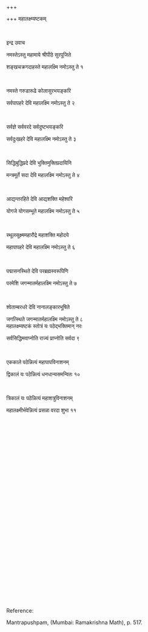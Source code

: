 +++

+++
महालक्ष्म्यष्टकम्

 

इन्द्र उवाच

नमस्तेऽस्तु महामाये श्रीपीठे सुरपूजिते

शङ्खचक्रगदाहस्ते महालक्ष्मि नमोऽस्तु ते १

 

नमस्ते गरुडारूढे कोलासुरभयङ्करि

सर्वपापहरे देवि महालक्ष्मि नमोऽस्तु ते २

 

सर्वज्ञे सर्ववरदे सर्वदुष्टभयङ्करि

सर्वदुःखहरे देवि महालक्ष्मि नमोऽस्तु ते ३

 

सिद्धिबुद्धिप्रदे देवि भुक्तिमुक्तिप्रदायिनि

मन्त्रमूर्ते सदा देवि महालक्ष्मि नमोऽस्तु ते ४

 

आद्यन्तरहिते देवि आद्यशक्ति महेश्वरि

योगजे योगसम्भूते महालक्ष्मि नमोऽस्तु ते ५

 

स्थूलसूक्ष्ममहारौद्रे महाशक्ति महोदये

महापापहरे देवि महालक्ष्मि नमोऽस्तु ते ६

 

पद्मासनस्थिते देवि परब्रह्मस्वरूपिणि

परमेशि जगन्मातर्महालक्ष्मि नमोऽस्तु ते ७

 

श्वेताम्बरधरे देवि नानालङ्कारभूषिते

जगत्स्थिते जगन्मातर्महालक्ष्मि नमोऽस्तु ते ८  
महालक्ष्म्यष्टकं स्तोत्रं यः पठेद्भक्तिमान् नरः

सर्वसिद्धिमवाप्नोति राज्यं प्राप्नोति सर्वदा ९

 

एककाले पठेन्नित्यं महापापविनाशनम्

द्विकालं यः पठेन्नित्यं धनधान्यसमन्वितः १०

 

त्रिकालं यः पठेन्नित्यं महाशत्रुविनाशनम्

महालक्ष्मीर्भवेन्नित्यं प्रसन्ना वरदा शुभा ११

 

 

 

 

 

 

 

 

 

 

 

 

 

 

 

 

Reference:

Mantrapushpam, (Mumbai: Ramakrishna Math), p. 517.
